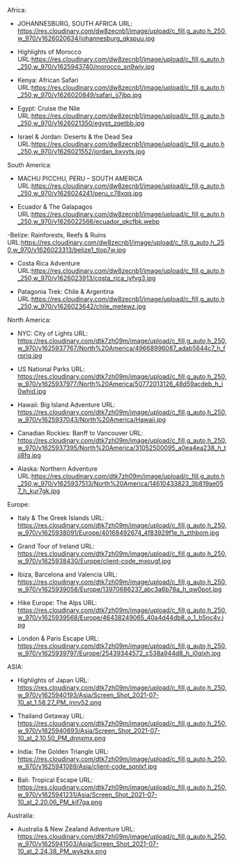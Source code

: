 Africa:
 - JOHANNESBURG, SOUTH AFRICA
    URL: https://res.cloudinary.com/dw8zecnb1/image/upload/c_fill,g_auto,h_250,w_970/v1626020634/johannesburg_qkspuu.jpg

 - Highlights of Morocco
    URL:https://res.cloudinary.com/dw8zecnb1/image/upload/c_fill,g_auto,h_250,w_970/v1625943740/morocco_sn9wiy.jpg



- Kenya: African Safari
    URL:https://res.cloudinary.com/dw8zecnb1/image/upload/c_fill,g_auto,h_250,w_970/v1626020849/safari_jj7jbp.jpg



- Egypt: Cruise the Nile
    URL:https://res.cloudinary.com/dw8zecnb1/image/upload/c_fill,g_auto,h_250,w_970/v1626021350/egypt_zqetbb.jpg


- Israel & Jordan: Deserts & the Dead Sea
    URL:https://res.cloudinary.com/dw8zecnb1/image/upload/c_fill,g_auto,h_250,w_970/v1626021552/jordan_bxvvts.jpg





South America:

- MACHU PICCHU, PERU – SOUTH AMERICA
    URL:https://res.cloudinary.com/dw8zecnb1/image/upload/c_fill,g_auto,h_250,w_970/v1626024241/peru_c78xqq.jpg

- Ecuador & The Galapagos
    URL:https://res.cloudinary.com/dw8zecnb1/image/upload/c_fill,g_auto,h_250,w_970/v1626022566/ecuador_qkcfbk.webp

-Belize: Rainforests, Reefs & Ruins
    URL:https://res.cloudinary.com/dw8zecnb1/image/upload/c_fill,g_auto,h_250,w_970/v1626023313/belize1_tlop7w.jpg




- Costa Rica Adventure
    URL:https://res.cloudinary.com/dw8zecnb1/image/upload/c_fill,g_auto,h_250,w_970/v1626023913/costa_rica_iyfvg3.jpg





- Patagonia Trek: Chile & Argentina
    URL:https://res.cloudinary.com/dw8zecnb1/image/upload/c_fill,g_auto,h_250,w_970/v1626023642/chile_metewz.jpg





North America:
- NYC: City of Lights
    URL: https://res.cloudinary.com/dtk7zh09m/image/upload/c_fill,g_auto,h_250,w_970/v1625937767/North%20America/49668996087_adab5644c7_h_frpriq.jpg

- US National Parks
    URL: https://res.cloudinary.com/dtk7zh09m/image/upload/c_fill,g_auto,h_250,w_970/v1625937977/North%20America/50772013126_48d59acdeb_h_i0whid.jpg

- Hawaii: Big Island Adventure
    URL: https://res.cloudinary.com/dtk7zh09m/image/upload/c_fill,g_auto,h_250,w_970/v1625937043/North%20America/Hawaii.jpg

- Canadian Rockies: Banff to Vancouver
    URL: https://res.cloudinary.com/dtk7zh09m/image/upload/c_fill,g_auto,h_250,w_970/v1625937395/North%20America/31052500095_a0ea4ea238_h_tjj8fg.jpg

- Alaska: Northern Adventure
    URL:https://res.cloudinary.com/dtk7zh09m/image/upload/c_fill,g_auto,h_250,w_970/v1625937513/North%20America/14610433823_3b819ae057_h_kur7gk.jpg


Europe:

- Italy & The Greek Islands
    URL: https://res.cloudinary.com/dtk7zh09m/image/upload/c_fill,g_auto,h_250,w_970/v1625938091/Europe/40168492674_4f83929f1e_h_zthbom.jpg

- Grand Tour of Ireland
    URL: https://res.cloudinary.com/dtk7zh09m/image/upload/c_fill,g_auto,h_250,w_970/v1625938430/Europe/client-code_mxougf.jpg

- Ibiza, Barcelona and Valencia
    URL: https://res.cloudinary.com/dtk7zh09m/image/upload/c_fill,g_auto,h_250,w_970/v1625939058/Europe/13970686237_abc3a6b78a_h_qw0pot.jpg

- Hike Europe: The Alps
    URL: https://res.cloudinary.com/dtk7zh09m/image/upload/c_fill,g_auto,h_250,w_970/v1625939568/Europe/46438249065_40a4d44db8_o_1_b5nc4v.jpg

- London & Paris Escape
    URL: https://res.cloudinary.com/dtk7zh09m/image/upload/c_fill,g_auto,h_250,w_970/v1625939797/Europe/25439344572_c538a944d8_h_i0qlxh.jpg

ASIA:

- Highlights of Japan
    URL: https://res.cloudinary.com/dtk7zh09m/image/upload/c_fill,g_auto,h_250,w_970/v1625940193/Asia/Screen_Shot_2021-07-10_at_1.58.27_PM_jnnv52.png

- Thailand Getaway
    URL: https://res.cloudinary.com/dtk7zh09m/image/upload/c_fill,g_auto,h_250,w_970/v1625940693/Asia/Screen_Shot_2021-07-10_at_2.10.50_PM_dnnxmx.png

- India: The Golden Triangle
    URL: https://res.cloudinary.com/dtk7zh09m/image/upload/c_fill,g_auto,h_250,w_970/v1625941089/Asia/client-code_sqnlxf.jpg

- Bali: Tropical Escape
    URL: https://res.cloudinary.com/dtk7zh09m/image/upload/c_fill,g_auto,h_250,w_970/v1625941231/Asia/Screen_Shot_2021-07-10_at_2.20.06_PM_kif7qa.png


Australia:

- Australia & New Zealand Adventure
    URL: https://res.cloudinary.com/dtk7zh09m/image/upload/c_fill,g_auto,h_250,w_970/v1625941503/Asia/Screen_Shot_2021-07-10_at_2.24.38_PM_wvkzkx.png





